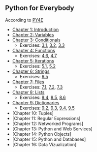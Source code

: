 ## Python for Everybody
According to [PY4E](https://www.py4e.com/)

- [Chapter 1: Introduction](https://github.com/elijabesu/ossu-cs/blob/master/1--py4e/01.md)
- [Chapter 2: Variables](https://github.com/elijabesu/ossu-cs/blob/master/1--py4e/02.md)
- [Chapter 3: Conditionals](https://github.com/elijabesu/ossu-cs/blob/master/1--py4e/03.md)
  - Exercises: [3.1](https://github.com/elijabesu/ossu-cs/blob/master/1--py4e/03.1.py), [3.2](https://github.com/elijabesu/ossu-cs/blob/master/1--py4e/03.2.py), [3.3](https://github.com/elijabesu/ossu-cs/blob/master/1--py4e/03.3.py)
- [Chapter 4: Functions](https://github.com/elijabesu/ossu-cs/blob/master/1--py4e/04.md)
  - Exercises: [4.6](https://github.com/elijabesu/ossu-cs/blob/master/1--py4e/04.6.py), [4.7](https://github.com/elijabesu/ossu-cs/blob/master/1--py4e/04.7.py)
- [Chapter 5: Iterations](https://github.com/elijabesu/ossu-cs/blob/master/1--py4e/05.md)
  - Exercises: [5.1](https://github.com/elijabesu/ossu-cs/blob/master/1--py4e/05.1.py), [5.2](https://github.com/elijabesu/ossu-cs/blob/master/1--py4e/05.2.py)
- [Chapter 6: Strings](https://github.com/elijabesu/ossu-cs/blob/master/1--py4e/06.md)
  - Exercises: [6.5](https://github.com/elijabesu/ossu-cs/blob/master/1--py4e/06.5.py)
- [Chapter 7: Files](https://github.com/elijabesu/ossu-cs/blob/master/1--py4e/07.md)
  - Exercises: [7.1](https://github.com/elijabesu/ossu-cs/blob/master/1--py4e/07.1.py), [7.2](https://github.com/elijabesu/ossu-cs/blob/master/1--py4e/07.2.py), [7.3](https://github.com/elijabesu/ossu-cs/blob/master/1--py4e/07.3.py)
- [Chapter 8: Lists](https://github.com/elijabesu/ossu-cs/blob/master/1--py4e/08.md)
  - Exercises: [8.4](https://github.com/elijabesu/ossu-cs/blob/master/1--py4e/08.4.py), [8.5](https://github.com/elijabesu/ossu-cs/blob/master/1--py4e/08.5.py), [8.6](https://github.com/elijabesu/ossu-cs/blob/master/1--py4e/08.6.py)
- [Chapter 9: Dictionaries](https://github.com/elijabesu/ossu-cs/blob/master/1--py4e/09.md)
  - Exercises: [9.2](https://github.com/elijabesu/ossu-cs/blob/master/1--py4e/09.2.py), [9.3](https://github.com/elijabesu/ossu-cs/blob/master/1--py4e/09.3.py), [9.4](https://github.com/elijabesu/ossu-cs/blob/master/1--py4e/09.4.py), [9.5](https://github.com/elijabesu/ossu-cs/blob/master/1--py4e/09.5.py)
- [Chapter 10: Tuples]
- [Chapter 11: Regular Expressions]
- [Chapter 12: Networked Programs]
- [Chapter 13: Python and Web Services]
- [Chapter 14: Python Objects]
- [Chapter 15: Python and Databases]
- [Chapter 16: Data Vizualization]